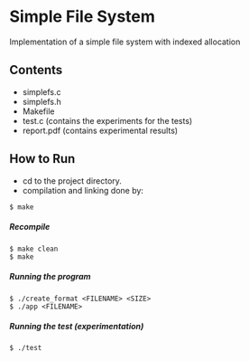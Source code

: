 # Simple File System

Implementation of a simple file system with indexed allocation

## Contents

- simplefs.c
- simplefs.h
- Makefile
- test.c (contains the experiments for the tests)
- report.pdf (contains experimental results)

## How to Run

- cd to the project directory.
- compilation and linking done by:

```
$ make
```

##### Recompile

```
$ make clean
$ make
```

##### Running the program

```
$ ./create_format <FILENAME> <SIZE>
$ ./app <FILENAME>
```

##### Running the test (experimentation)

```
$ ./test
```